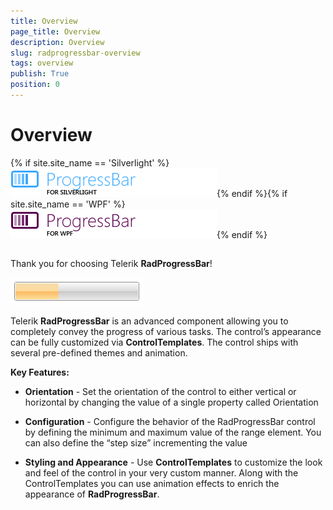 ```yaml
---
title: Overview
page_title: Overview
description: Overview
slug: radprogressbar-overview
tags: overview
publish: True
position: 0
---
```


# Overview



{% if site.site_name == 'Silverlight' %}![progressbar sl icon](images/progressbar_sl_icon.png){% endif %}{% if site.site_name == 'WPF' %}![progressbar wpf icon](images/progressbar_wpf_icon.png){% endif %}

## 

Thank you for choosing Telerik __RadProgressBar__!
				

![](images/RadProgressBar.png)

Telerik __RadProgressBar__ is an advanced component allowing you to completely convey the progress of various tasks. The control’s appearance can be fully customized via __ControlTemplates__. The control ships with several pre-defined themes and animation.
				

__Key Features:__

* __Orientation__ - Set the orientation of the control to either vertical or horizontal by changing the value of a single property called Orientation
						

* __Configuration__ - Configure the behavior of the RadProgressBar control by defining the minimum and maximum value of the range element. You can also define the “step size” incrementing the value
						

* __Styling and Appearance__ - Use __ControlTemplates__ to customize the look and feel of the control in your very custom manner. Along with the ControlTemplates you can use animation effects to enrich the appearance of __RadProgressBar__.
						
